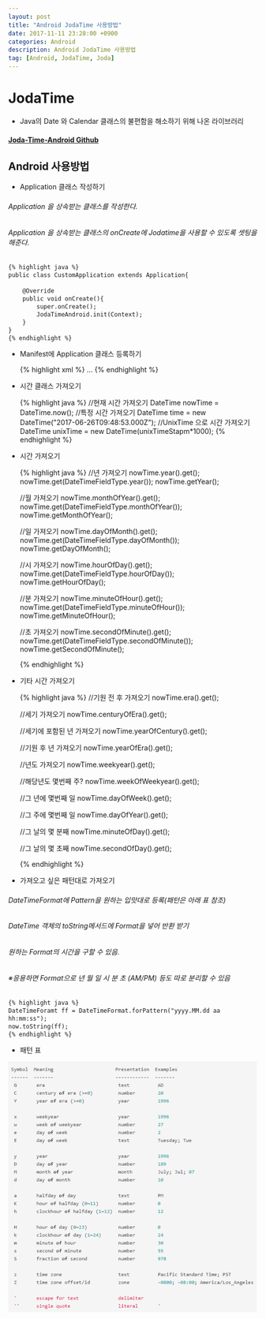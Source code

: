 ```yaml
---
layout: post
title: "Android JodaTime 사용방법"
date: 2017-11-11 23:28:00 +0900
categories: Android
description: Android JodaTime 사용방법
tag: [Android, JodaTime, Joda]
---
```

# JodaTime

- Java의 Date 와 Calendar 클래스의 불편함을 해소하기 위해 나온 라이브러리

#### [Joda-Time-Android Github](https://github.com/dlew/joda-time-android)

## Android 사용방법

- Application 클래스 작성하기
###### Application 을 상속받는 클래스를 작성한다.
###### Application 을 상속받는 클래스의 onCreate에 Jodatime을 사용할 수 있도록 셋팅을 해준다.

    {% highlight java %}
    public class CustomApplication extends Application{

        @Override
        public void onCreate(){
            super.onCreate();
            JodaTimeAndroid.init(Context);
        }
    }
    {% endhighlight %}

- Manifest에 Application 클래스 등록하기

	{% highlight xml %}
    <application
    	android:name="packge.CustomApplication"/>
        ...
    </application>
    {% endhighlight %}

- 시간 클래스 가져오기

	{% highlight java %}
    //현재 시간 가져오기
    DateTime nowTime = DateTime.now();
    //특정 시간 가져오기
    DateTime time = new DateTime("2017-06-26T09:48:53.000Z");
    //UnixTime 으로 시간 가져오기
    DateTime unixTime = new DateTime(unixTimeStapm*1000);
    {% endhighlight %}

- 시간 가져오기

	{% highlight java %}
    //년 가져오기
    nowTime.year().get();
    nowTime.get(DateTimeFieldType.year());
    nowTime.getYear();

    //월 가져오기
    nowTime.monthOfYear().get();
    nowTime.get(DateTimeFieldType.monthOfYear());
    nowTime.getMonthOfYear();

    //일 가져오기
    nowTime.dayOfMonth().get();
    nowTime.get(DateTimeFieldType.dayOfMonth());
    nowTime.getDayOfMonth();

    //시 가져오기
    nowTime.hourOfDay().get();
    nowTime.get(DateTimeFieldType.hourOfDay());
    nowTime.getHourOfDay();

    //분 가져오기
    nowTime.minuteOfHour().get();
    nowTime.get(DateTimeFieldType.minuteOfHour());
    nowTime.getMinuteOfHour();

    //초 가져오기
    nowTime.secondOfMinute().get();
    nowTime.get(DateTimeFieldType.secondOfMinute());
    nowTime.getSecondOfMinute();

    {% endhighlight %}

- 기타 시간 가져오기

	{% highlight java %}
    //기원 전 후 가져오기
    nowTime.era().get();

    //세기 가져오기
    nowTime.centuryOfEra().get();

    //세기에 포함된 년 가져오기
    nowTime.yearOfCentury().get();

    //기원 후 년 가져오기
    nowTime.yearOfEra().get();

    //년도 가져오기
    nowTime.weekyear().get();

    //해당년도 몇번째 주?
    nowTime.weekOfWeekyear().get();

    //그 년에 몇번째 일
    nowTime.dayOfWeek().get();

    //그 주에 몇번째 일
    nowTime.dayOfYear().get();

    //그 날의 몇 분째
    nowTime.minuteOfDay().get();

    //그 날의 몇 초째
    nowTime.secondOfDay().get();

	{% endhighlight %}

- 가져오고 싶은 패턴대로 가져오기
###### DateTimeFormat에 Pattern을 원하는 입맛대로 등록(패턴은 아래 표 참조)
###### DateTime 객체의 toString메서드에 Format을 넣어 반환 받기
###### 원하는 Format의 시간을 구할 수 있음.
###### ※응용하면 Format으로 년 월 일 시 분 초 (AM/PM) 등도 따로 분리할 수 있음

	{% highlight java %}
    DateTimeForamt ff = DateTimeFormat.forPattern("yyyy.MM.dd aa hh:mm:ss");
    now.toString(ff);
    {% endhighlight %}

- 패턴 표

![symbol](/assets/images/jodatime-symbol.png)